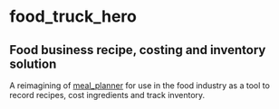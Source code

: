 # food_truck_hero
## Food business recipe, costing and inventory solution

A reimagining of [meal_planner](https://www.google.com "meal_planner github repo") for use in the food industry as a tool to record recipes, cost ingredients and track inventory.
